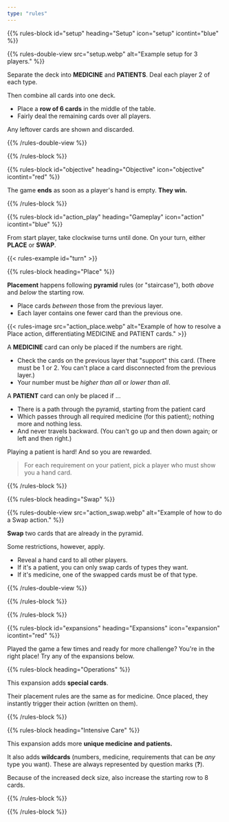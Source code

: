 ```yaml
---
type: "rules"
---
```


{{% rules-block id="setup" heading="Setup" icon="setup" icontint="blue" %}}

{{% rules-double-view src="setup.webp" alt="Example setup for 3 players." %}}

Separate the deck into **MEDICINE** and **PATIENTS**. Deal each player 2 of each type.

Then combine all cards into one deck.

* Place a **row of 6 cards** in the middle of the table. 
* Fairly deal the remaining cards over all players.

Any leftover cards are shown and discarded.

{{% /rules-double-view %}}

{{% /rules-block %}}

{{% rules-block id="objective" heading="Objective" icon="objective" icontint="red" %}}

The game **ends** as soon as a player's hand is empty. **They win.**

{{% /rules-block %}}

{{% rules-block id="action_play" heading="Gameplay" icon="action" icontint="blue" %}}

From start player, take clockwise turns until done. On your turn, either **PLACE** or **SWAP**. 

{{< rules-example id="turn" >}}

{{% rules-block heading="Place" %}}

**Placement** happens following **pyramid** rules (or "staircase"), both _above_ and _below_ the starting row.

* Place cards _between_ those from the previous layer.
* Each layer contains one fewer card than the previous one.

{{< rules-image src="action_place.webp" alt="Example of how to resolve a Place action, differentiating MEDICINE and PATIENT cards." >}}

A **MEDICINE** card can only be placed if the numbers are right.

* Check the cards on the previous layer that "support" this card. (There must be 1 or 2. You can't place a card disconnected from the previous layer.)
* Your number must be _higher than all_ or _lower than all_.

A **PATIENT** card can only be placed if ... 

* There is a path through the pyramid, starting from the patient card
* Which passes through all required medicine (for this patient); nothing more and nothing less.
* And never travels backward. (You can't go up and then down again; or left and then right.)

Playing a patient is hard! And so you are rewarded.

> For each requirement on your patient, pick a player who must show you a hand card.

{{% /rules-block %}}

{{% rules-block heading="Swap" %}}

{{% rules-double-view src="action_swap.webp" alt="Example of how to do a Swap action." %}}

**Swap** two cards that are already in the pyramid. 

Some restrictions, however, apply.

* Reveal a hand card to all other players.
* If it's a patient, you can only swap cards of types they want.
* If it's medicine, one of the swapped cards must be of that type.

{{% /rules-double-view %}}

{{% /rules-block %}}

{{% /rules-block %}}

{{% rules-block id="expansions" heading="Expansions" icon="expansion" icontint="red" %}}

Played the game a few times and ready for more challenge? You're in the right place! Try any of the expansions below.

{{% rules-block heading="Operations" %}}

This expansion adds **special cards**.

Their placement rules are the same as for medicine. Once placed, they instantly trigger their action (written on them).

{{% /rules-block %}}

{{% rules-block heading="Intensive Care" %}}

This expansion adds more **unique medicine and patients.**

It also adds **wildcards** (numbers, medicine, requirements that can be _any_ type you want). These are always represented by question marks (**?**).

Because of the increased deck size, also increase the starting row to 8 cards.

{{% /rules-block %}}

{{% /rules-block %}}